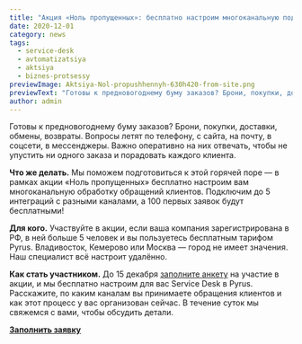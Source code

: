 ```yaml
---
title: "Акция «Ноль пропущенных»: бесплатно настроим многоканальную поддержку ваших клиентов в Pyrus"
date: 2020-12-01
category: news
tags:
  - service-desk
  - avtomatizatsiya
  - aktsiya
  - biznes-protsessy
previewImage: Aktsiya-Nol-propushhennyh-630h420-from-site.png
previewText: "Готовы к предновогоднему буму заказов? Брони, покупки, доставки, обмены, возвраты. Вопросы летят по телефону, с сайта, на почту, в соцсети, в мессенджеры. Важно оперативно на них отвечать, чтобы не упустить ни одного заказа и порадовать каждого клиента."
author: admin
---
```

Готовы к предновогоднему буму заказов? Брони, покупки, доставки, обмены, возвраты. Вопросы летят по телефону, с сайта, на почту, в соцсети, в мессенджеры. Важно оперативно на них отвечать, чтобы не упустить ни одного заказа и порадовать каждого клиента.

**Что же делать.** Мы поможем подготовиться к этой горячей поре — в рамках акции «Ноль пропущенных» бесплатно настроим вам многоканальную обработку обращений клиентов. Подключим до 5 интеграций с разными каналами, а 100 первых заявок будут бесплатными!

**Для кого.** Участвуйте в акции, если ваша компания зарегистрирована в РФ, в ней больше 5 человек и вы пользуетесь бесплатным тарифом Pyrus. Владивосток, Кемерово или Москва — город не имеет значения. Наш специалист всё настроит удалённо.

**Как стать участником.** До 15 декабря [заполните анкету](https://pyrus.com/form/853455) на участие в акции, и мы бесплатно настроим для вас Service Desk в Pyrus. Расскажите, по каким каналам вы принимаете обращения клиентов и как этот процесс у вас организован сейчас. В течение суток мы свяжемся с вами, чтобы обсудить детали.

[**Заполнить заявку**](https://pyrus.com/form/853455)